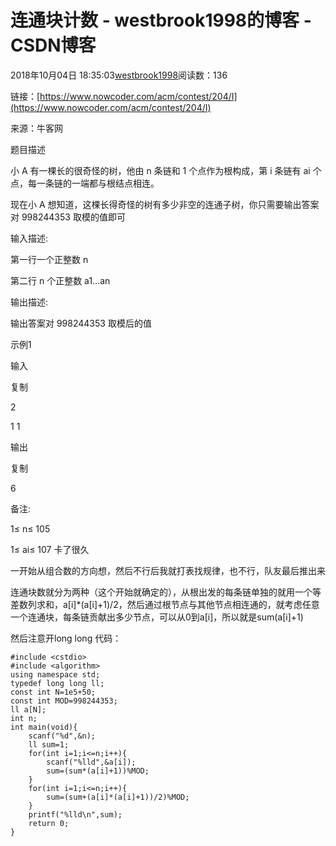 # 连通块计数 - westbrook1998的博客 - CSDN博客





2018年10月04日 18:35:03[westbrook1998](https://me.csdn.net/westbrook1998)阅读数：136








> 
链接：[https://www.nowcoder.com/acm/contest/204/I](https://www.nowcoder.com/acm/contest/204/I)

来源：牛客网

题目描述

小 A 有一棵长的很奇怪的树，他由 n 条链和 1 个点作为根构成，第 i 条链有 ai 个点，每一条链的一端都与根结点相连。

现在小 A 想知道，这棵长得奇怪的树有多少非空的连通子树，你只需要输出答案对 998244353 取模的值即可

输入描述:

第一行一个正整数 n

第二行 n 个正整数 a1…an

输出描述:

输出答案对 998244353 取模后的值

示例1

输入

复制

2

1 1

输出

复制

6

备注:

1≤ n≤ 105

1≤ ai≤ 107
卡了很久

一开始从组合数的方向想，然后不行后我就打表找规律，也不行，队友最后推出来

连通块数就分为两种（这个开始就确定的），从根出发的每条链单独的就用一个等差数列求和，a[i]*(a[i]+1)/2，然后通过根节点与其他节点相连通的，就考虑任意一个连通块，每条链贡献出多少节点，可以从0到a[i]，所以就是sum(a[i]+1)

然后注意开long long
代码：

```
#include <cstdio>
#include <algorithm>
using namespace std;
typedef long long ll;
const int N=1e5+50;
const int MOD=998244353;
ll a[N];
int n;
int main(void){
    scanf("%d",&n);
    ll sum=1;
    for(int i=1;i<=n;i++){
        scanf("%lld",&a[i]);
        sum=(sum*(a[i]+1))%MOD;
    }
    for(int i=1;i<=n;i++){
        sum=(sum+(a[i]*(a[i]+1))/2)%MOD;
    }
    printf("%lld\n",sum);
    return 0;
}
```






